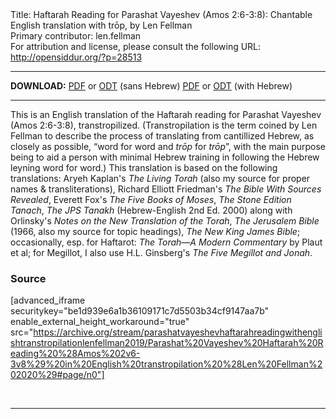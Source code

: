 <html>
<head></head>
<body>
Title: Haftarah Reading for Parashat Vayeshev (Amos 2:6-3:8): Chantable English translation with trōp, by Len Fellman<br />
Primary contributor: len.fellman<br />
For attribution and license, please consult the following URL: <a href="http://opensiddur.org/?p=28513">http://opensiddur.org/?p=28513</a>
<p />
<hr />

<strong>DOWNLOAD:</strong> 
<a href="https://archive.org/download/parashatvayeshevhaftarahreadingwithenglishtranstropilationlenfellman2019/Parashat%20Vayeshev%20Haftarah%20Reading%20%28Amos%202v6-3v8%29%20in%20English%20transtropilation%20%28Len%20Fellman%202020%29%20-%20english%20only.pdf">PDF</a> or <a href="https://archive.org/download/parashatvayeshevhaftarahreadingwithenglishtranstropilationlenfellman2019/Parashat%20Vayeshev%20Haftarah%20Reading%20%28Amos%202v6-3v8%29%20in%20English%20transtropilation%20%28Len%20Fellman%202020%29%20-%20english%20only.odt">ODT</a> (sans Hebrew)
<a href="https://archive.org/download/parashatvayeshevhaftarahreadingwithenglishtranstropilationlenfellman2019/Parashat%20Vayeshev%20Haftarah%20Reading%20%28Amos%202v6-3v8%29%20in%20English%20transtropilation%20%28Len%20Fellman%202020%29.pdf">PDF</a> or <a href="https://archive.org/download/parashatvayeshevhaftarahreadingwithenglishtranstropilationlenfellman2019/Parashat%20Vayeshev%20Haftarah%20Reading%20%28Amos%202v6-3v8%29%20in%20English%20transtropilation%20%28Len%20Fellman%202020%29.odt">ODT</a> (with Hebrew)

<hr />

This is an English translation of the Haftarah reading for Parashat Vayeshev (Amos 2:6-3:8), transtropilized. (Transtropilation is the term coined by Len Fellman to describe the process of translating from cantillized Hebrew, as closely as possible, “word for word and <em>trōp</em> for <em>trōp</em>”, with the main purpose being to aid a person with minimal Hebrew training in following the Hebrew leyning word for word.) This translation is based on the following translations: Aryeh Kaplan's <em>The Living Torah</em> (also my source for proper names &amp; transliterations), Richard Elliott Friedman's <em>The Bible With Sources Revealed</em>, Everett Fox's <em>The Five Books of Moses</em>, <em>The Stone Edition Tanach</em>, <em>The JPS Tanakh</em> (Hebrew-English 2nd Ed. 2000) along with Orlinsky's <em>Notes on the New Translation of the Torah</em>, <em>The Jerusalem Bible</em> (1966, also my source for topic headings), <em>The New King James Bible</em>; occasionally, esp. for Haftarot: <em>The Torah—A Modern Commentary</em> by Plaut et al; for Megillot, I also use H.L. Ginsberg's <em>The Five Megillot and Jonah</em>.

<h3>Source</h3>

[advanced_iframe securitykey="be1d939e6a1b36109171c7d5503b34cf9147aa7b" enable_external_height_workaround="true" src="https://archive.org/stream/parashatvayeshevhaftarahreadingwithenglishtranstropilationlenfellman2019/Parashat%20Vayeshev%20Haftarah%20Reading%20%28Amos%202v6-3v8%29%20in%20English%20transtropilation%20%28Len%20Fellman%202020%29#page/n0"]

&nbsp;

<hr />

&nbsp;
</body>
</html>